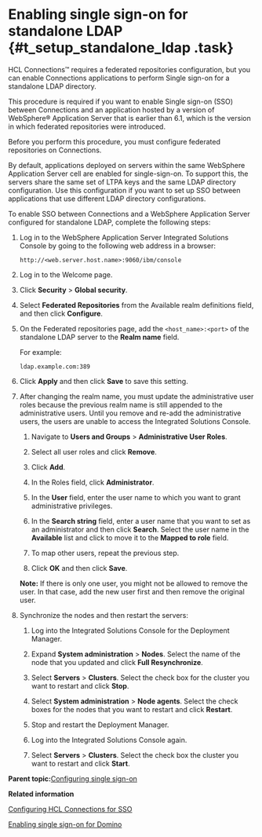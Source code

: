 # Enabling single sign-on for standalone LDAP {#t_setup_standalone_ldap .task}

HCL Connections™ requires a federated repositories configuration, but you can enable Connections applications to perform Single sign-on for a standalone LDAP directory.

This procedure is required if you want to enable Single sign-on \(SSO\) between Connections and an application hosted by a version of WebSphere® Application Server that is earlier than 6.1, which is the version in which federated repositories were introduced.

Before you perform this procedure, you must configure federated repositories on Connections.

By default, applications deployed on servers within the same WebSphere Application Server cell are enabled for single-sign-on. To support this, the servers share the same set of LTPA keys and the same LDAP directory configuration. Use this configuration if you want to set up SSO between applications that use different LDAP directory configurations.

To enable SSO between Connections and a WebSphere Application Server configured for standalone LDAP, complete the following steps:

1.  Log in to the WebSphere Application Server Integrated Solutions Console by going to the following web address in a browser:

    ```
    http://<web.server.host.name>:9060/ibm/console
    
    ```

2.  Log in to the Welcome page.

3.  Click **Security** \> **Global security**.

4.  Select **Federated Repositories** from the Available realm definitions field, and then click **Configure**.

5.  On the Federated repositories page, add the `<host_name>:<port>` of the standalone LDAP server to the **Realm name** field.

    For example:

    ```
    ldap.example.com:389
    ```

6.  Click **Apply** and then click **Save** to save this setting.

7.  After changing the realm name, you must update the administrative user roles because the previous realm name is still appended to the administrative users. Until you remove and re-add the administrative users, the users are unable to access the Integrated Solutions Console.

    1.  Navigate to **Users and Groups** \> **Administrative User Roles**.

    2.  Select all user roles and click **Remove**.

    3.  Click **Add**.

    4.  In the Roles field, click **Administrator**.

    5.  In the **User** field, enter the user name to which you want to grant administrative privileges.

    6.  In the **Search string** field, enter a user name that you want to set as an administrator and then click **Search**. Select the user name in the **Available** list and click to move it to the **Mapped to role** field.

    7.  To map other users, repeat the previous step.

    8.  Click **OK** and then click **Save**.

    **Note:** If there is only one user, you might not be allowed to remove the user. In that case, add the new user first and then remove the original user.

8.  Synchronize the nodes and then restart the servers:

    1.  Log into the Integrated Solutions Console for the Deployment Manager.

    2.  Expand **System administration** \> **Nodes**. Select the name of the node that you updated and click **Full Resynchronize**.

    3.  Select **Servers** \> **Clusters**. Select the check box for the cluster you want to restart and click **Stop**.

    4.  Select **System administration** \> **Node agents**. Select the check boxes for the nodes that you want to restart and click **Restart**.

    5.  Stop and restart the Deployment Manager.

    6.  Log into the Integrated Solutions Console again.

    7.  Select **Servers** \> **Clusters**. Select the check box the cluster you want to restart and click **Start**.


**Parent topic:**[Configuring single sign-on](../secure/c_sec_config_sso.md)

**Related information**  


[Configuring HCL Connections for SSO](../admin/t_admin_communities_library_cm_sso_ic.md)

[Enabling single sign-on for Domino](../secure/t_secure_domino.md)

